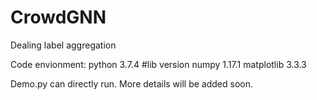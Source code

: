 # CrowdGNN
Dealing label aggregation

Code envionment:
python 3.7.4
#lib version
numpy 1.17.1
matplotlib 3.3.3

Demo.py can directly run.
More details will be added soon.
